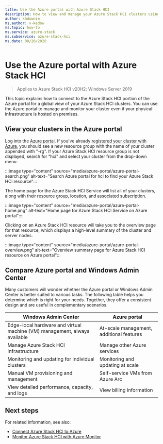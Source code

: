 ```yaml
---
title: Use the Azure portal with Azure Stack HCI
description: How to view and manage your Azure Stack HCI clusters using the Azure portal.
author: khdownie
ms.author: v-kedow
ms.topic: how-to
ms.service: azure-stack
ms.subservice: azure-stack-hci
ms.date: 08/20/2020
---
```


# Use the Azure portal with Azure Stack HCI

> Applies to Azure Stack HCI v20H2; Windows Server 2019

This topic explains how to connect to the Azure Stack HCI portion of the Azure portal for a global view of your Azure Stack HCI clusters. You can use the Azure portal to manage and monitor your cluster even if your physical infrastructure is hosted on premises.

## View your clusters in the Azure portal

Log into the [Azure portal](https://portal.azure.com). If you've already [registered your cluster with Azure](../deploy/register-with-azure.md), you should see a new resource group with the name of your cluster appended with "-rg". If your Azure Stack HCI resource group is not displayed, search for "hci" and select your cluster from the drop-down menu:

:::image type="content" source="media/azure-portal/azure-portal-search.png" alt-text="Search Azure portal for hci to find your Azure Stack HCI resource":::

The home page for the Azure Stack HCI Service will list all of your clusters, along with their resource group, location, and associated subscription.

:::image type="content" source="media/azure-portal/azure-portal-home.png" alt-text="Home page for Azure Stack HCI Service on Azure portal":::

Clicking on an Azure Stack HCI resource will take you to the overview page for that resource, which displays a high-level summary of the cluster and server nodes.

:::image type="content" source="media/azure-portal/azure-portal-overview.png" alt-text="Overview summary page for Azure Stack HCI resource on Azure portal":::

## Compare Azure portal and Windows Admin Center

Many customers will wonder whether the Azure portal or Windows Admin Center is better suited to various tasks. The following table helps you determine which is right for your needs. Together, they offer a consistent design and are useful in complementary scenarios.

| Windows Admin Center | Azure portal |
| --------------- | --------------- |
| Edge-local hardware and virtual machine (VM) management, always available | At-scale management, additional features |
| Manage Azure Stack HCI infrastructure | Manage other Azure services |
| Monitoring and updating for individual clusters | Monitoring and updating at scale |
| Manual VM provisioning and management | Self-service VMs from Azure Arc |
| View detailed performance, capacity, and logs | View billing information |

## Next steps

For related information, see also:

- [Connect Azure Stack HCI to Azure](../deploy/register-with-azure.md)
- [Monitor Azure Stack HCI with Azure Monitor](azure-monitor.md)
